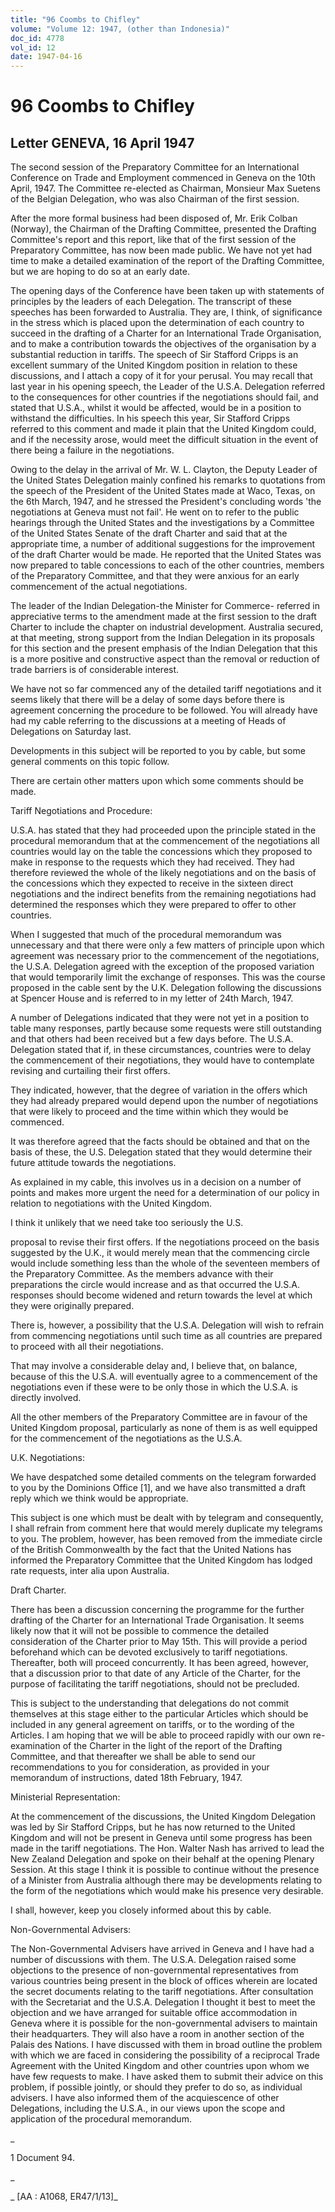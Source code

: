 ```yaml
---
title: "96 Coombs to Chifley"
volume: "Volume 12: 1947, (other than Indonesia)"
doc_id: 4778
vol_id: 12
date: 1947-04-16
---
```


# 96 Coombs to Chifley

## Letter GENEVA, 16 April 1947

The second session of the Preparatory Committee for an International Conference on Trade and Employment commenced in Geneva on the 10th April, 1947. The Committee re-elected as Chairman, Monsieur Max Suetens of the Belgian Delegation, who was also Chairman of the first session.

After the more formal business had been disposed of, Mr. Erik Colban (Norway), the Chairman of the Drafting Committee, presented the Drafting Committee's report and this report, like that of the first session of the Preparatory Committee, has now been made public. We have not yet had time to make a detailed examination of the report of the Drafting Committee, but we are hoping to do so at an early date.

The opening days of the Conference have been taken up with statements of principles by the leaders of each Delegation. The transcript of these speeches has been forwarded to Australia. They are, I think, of significance in the stress which is placed upon the determination of each country to succeed in the drafting of a Charter for an International Trade Organisation, and to make a contribution towards the objectives of the organisation by a substantial reduction in tariffs. The speech of Sir Stafford Cripps is an excellent summary of the United Kingdom position in relation to these discussions, and I attach a copy of it for your perusal. You may recall that last year in his opening speech, the Leader of the U.S.A. Delegation referred to the consequences for other countries if the negotiations should fail, and stated that U.S.A., whilst it would be affected, would be in a position to withstand the difficulties. In his speech this year, Sir Stafford Cripps referred to this comment and made it plain that the United Kingdom could, and if the necessity arose, would meet the difficult situation in the event of there being a failure in the negotiations.

Owing to the delay in the arrival of Mr. W. L. Clayton, the Deputy Leader of the United States Delegation mainly confined his remarks to quotations from the speech of the President of the United States made at Waco, Texas, on the 6th March, 1947, and he stressed the President's concluding words 'the negotiations at Geneva must not fail'. He went on to refer to the public hearings through the United States and the investigations by a Committee of the United States Senate of the draft Charter and said that at the appropriate time, a number of additional suggestions for the improvement of the draft Charter would be made. He reported that the United States was now prepared to table concessions to each of the other countries, members of the Preparatory Committee, and that they were anxious for an early commencement of the actual negotiations.

The leader of the Indian Delegation-the Minister for Commerce- referred in appreciative terms to the amendment made at the first session to the draft Charter to include the chapter on industrial development. Australia secured, at that meeting, strong support from the Indian Delegation in its proposals for this section and the present emphasis of the Indian Delegation that this is a more positive and constructive aspect than the removal or reduction of trade barriers is of considerable interest.

We have not so far commenced any of the detailed tariff negotiations and it seems likely that there will be a delay of some days before there is agreement concerning the procedure to be followed. You will already have had my cable referring to the discussions at a meeting of Heads of Delegations on Saturday last.

Developments in this subject will be reported to you by cable, but some general comments on this topic follow.

There are certain other matters upon which some comments should be made.

Tariff Negotiations and Procedure:

U.S.A. has stated that they had proceeded upon the principle stated in the procedural memorandum that at the commencement of the negotiations all countries would lay on the table the concessions which they proposed to make in response to the requests which they had received. They had therefore reviewed the whole of the likely negotiations and on the basis of the concessions which they expected to receive in the sixteen direct negotiations and the indirect benefits from the remaining negotiations had determined the responses which they were prepared to offer to other countries.

When I suggested that much of the procedural memorandum was unnecessary and that there were only a few matters of principle upon which agreement was necessary prior to the commencement of the negotiations, the U.S.A. Delegation agreed with the exception of the proposed variation that would temporarily limit the exchange of responses. This was the course proposed in the cable sent by the U.K. Delegation following the discussions at Spencer House and is referred to in my letter of 24th March, 1947.

A number of Delegations indicated that they were not yet in a position to table many responses, partly because some requests were still outstanding and that others had been received but a few days before. The U.S.A. Delegation stated that if, in these circumstances, countries were to delay the commencement of their negotiations, they would have to contemplate revising and curtailing their first offers.

They indicated, however, that the degree of variation in the offers which they had already prepared would depend upon the number of negotiations that were likely to proceed and the time within which they would be commenced.

It was therefore agreed that the facts should be obtained and that on the basis of these, the U.S. Delegation stated that they would determine their future attitude towards the negotiations.

As explained in my cable, this involves us in a decision on a number of points and makes more urgent the need for a determination of our policy in relation to negotiations with the United Kingdom.

I think it unlikely that we need take too seriously the U.S.

proposal to revise their first offers. If the negotiations proceed on the basis suggested by the U.K., it would merely mean that the commencing circle would include something less than the whole of the seventeen members of the Preparatory Committee. As the members advance with their preparations the circle would increase and as that occurred the U.S.A. responses should become widened and return towards the level at which they were originally prepared.

There is, however, a possibility that the U.S.A. Delegation will wish to refrain from commencing negotiations until such time as all countries are prepared to proceed with all their negotiations.

That may involve a considerable delay and, I believe that, on balance, because of this the U.S.A. will eventually agree to a commencement of the negotiations even if these were to be only those in which the U.S.A. is directly involved.

All the other members of the Preparatory Committee are in favour of the United Kingdom proposal, particularly as none of them is as well equipped for the commencement of the negotiations as the U.S.A.

U.K. Negotiations:

We have despatched some detailed comments on the telegram forwarded to you by the Dominions Office [1], and we have also transmitted a draft reply which we think would be appropriate.

This subject is one which must be dealt with by telegram and consequently, I shall refrain from comment here that would merely duplicate my telegrams to you. The problem, however, has been removed from the immediate circle of the British Commonwealth by the fact that the United Nations has informed the Preparatory Committee that the United Kingdom has lodged rate requests, inter alia upon Australia.

Draft Charter.

There has been a discussion concerning the programme for the further drafting of the Charter for an International Trade Organisation. It seems likely now that it will not be possible to commence the detailed consideration of the Charter prior to May 15th. This will provide a period beforehand which can be devoted exclusively to tariff negotiations. Thereafter, both will proceed concurrently. It has been agreed, however, that a discussion prior to that date of any Article of the Charter, for the purpose of facilitating the tariff negotiations, should not be precluded.

This is subject to the understanding that delegations do not commit themselves at this stage either to the particular Articles which should be included in any general agreement on tariffs, or to the wording of the Articles. I am hoping that we will be able to proceed rapidly with our own re-examination of the Charter in the light of the report of the Drafting Committee, and that thereafter we shall be able to send our recommendations to you for consideration, as provided in your memorandum of instructions, dated 18th February, 1947.

Ministerial Representation:

At the commencement of the discussions, the United Kingdom Delegation was led by Sir Stafford Cripps, but he has now returned to the United Kingdom and will not be present in Geneva until some progress has been made in the tariff negotiations. The Hon. Walter Nash has arrived to lead the New Zealand Delegation and spoke on their behalf at the opening Plenary Session. At this stage I think it is possible to continue without the presence of a Minister from Australia although there may be developments relating to the form of the negotiations which would make his presence very desirable.

I shall, however, keep you closely informed about this by cable.

Non-Governmental Advisers:

The Non-Governmental Advisers have arrived in Geneva and I have had a number of discussions with them. The U.S.A. Delegation raised some objections to the presence of non-governmental representatives from various countries being present in the block of offices wherein are located the secret documents relating to the tariff negotiations. After consultation with the Secretariat and the U.S.A. Delegation I thought it best to meet the objection and we have arranged for suitable office accommodation in Geneva where it is possible for the non-governmental advisers to maintain their headquarters. They will also have a room in another section of the Palais des Nations. I have discussed with them in broad outline the problem with which we are faced in considering the possibility of a reciprocal Trade Agreement with the United Kingdom and other countries upon whom we have few requests to make. I have asked them to submit their advice on this problem, if possible jointly, or should they prefer to do so, as individual advisers. I have also informed them of the acquiescence of other Delegations, including the U.S.A., in our views upon the scope and application of the procedural memorandum.

_

1 Document 94.

_

_ [AA : A1068, ER47/1/13]_
